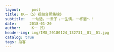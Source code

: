 ```yaml
---
layout:     post
title: 《K一（5）视频合照集锦》
subtitle:   一句话，一辈子；一生情，一杯酒～！
date:      2018-01-20
author:     K一（5）
header-img: img/IMG_20180124_132731__01__01.jpg
catalog: true
tags: 拍客
---
```



<script language="JavaScript">
<
var password="";
password=prompt('请输入密码 (本网站需输入密码才可进入):','');
if (password != 'mima')   {alert("密码不正确,无法进入本站!!");    window.opener=null; window.close();}  // 密码不正确就关闭
//>


<center><iframe width="100%" height="100%" src="http://player.youku.com/embed/XMzM0Nzc1MTMwMA=='" frameborder="0" allowfullscreen></iframe></center>
